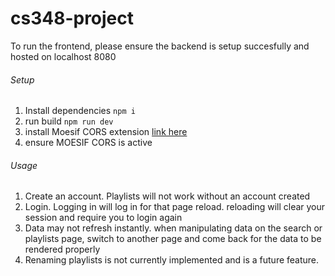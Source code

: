 # cs348-project

To run the frontend, please ensure the backend is setup succesfully and hosted on localhost 8080

###### Setup

1. Install dependencies `npm i`
2. run build `npm run dev`
3. install Moesif CORS extension [link here](https://chrome.google.com/webstore/detail/moesif-origin-cors-change/digfbfaphojjndkpccljibejjbppifbc)
4. ensure MOESIF CORS is active

###### Usage

1. Create an account. Playlists will not work without an account created
2. Login. Logging in will log in for that page reload. reloading will clear your session and require you to login again
3. Data may not refresh instantly. when manipulating data on the search or playlists page, switch to another page and come back for the data to be rendered properly
4. Renaming playlists is not currently implemented and is a future feature.
